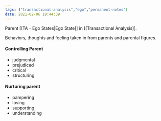 ```yaml
---
tags: ["transactional-analysis","ego","permanent-notes"]
date: 2021-02-06 19:44:39
---
```


Parent [[TA - Ego States|Ego State]] in [[Transactional Analysis]]. 

Behaviors, thoughts and feeling taken in from parents and parental figures.

#### Controlling Parent

- judgmental
- prejudiced
- critical
- structuring

#### Nurturing parent

- pampering
- loving
- supporting
- understanding

